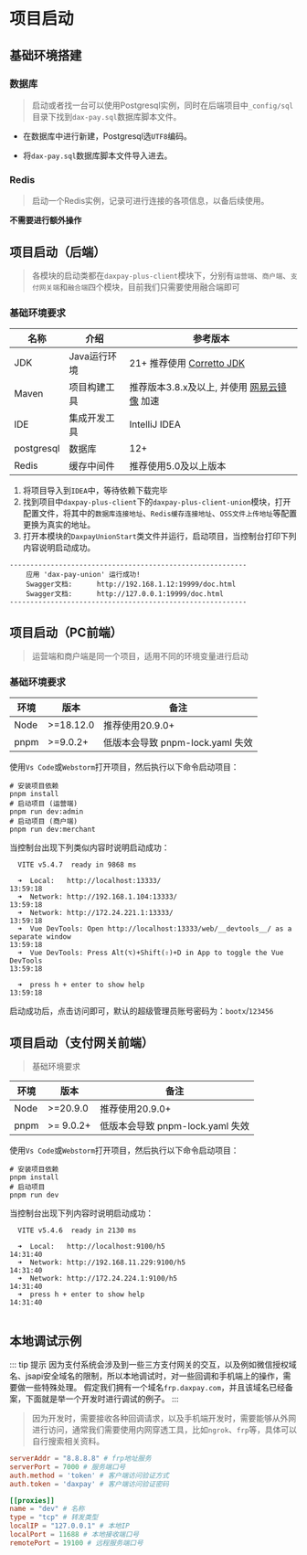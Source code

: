 # 项目启动
## 基础环境搭建

### 数据库
> 启动或者找一台可以使用Postgresql实例，同时在后端项目中`_config/sql`目录下找到`dax-pay.sql`数据库脚本文件。

- 在数据库中进行新建，Postgresql选`UTF8`编码。

- 将`dax-pay.sql`数据库脚本文件导入进去。

### Redis

> 启动一个Redis实例，记录可进行连接的各项信息，以备后续使用。

**不需要进行额外操作**

## 项目启动（后端）
> 各模块的启动类都在`daxpay-plus-client`模块下，分别有`运营端`、`商户端`、`支付网关端`和`融合端`四个模块，目前我们只需要使用融合端即可

### 基础环境要求

| 名称         | 介绍       | 参考版本                                                                   |
|------------|----------|------------------------------------------------------------------------|
| JDK        | Java运行环境 | 21+ 推荐使用 [Corretto JDK](https://aws.amazon.com/cn/corretto/)           |
| Maven      | 项目构建工具   | 推荐版本3.8.x及以上, 并使用 [网易云镜像](https://mirrors.163.com/.help/maven.html) 加速 |
| IDE        | 集成开发工具   | IntelliJ IDEA                                                          |
| postgresql | 数据库      | 12+                                                                    |
| Redis      | 缓存中间件    | 推荐使用5.0及以上版本                                                           |


1. 将项目导入到`IDEA`中，等待依赖下载完毕
2. 找到项目中`daxpay-plus-client`下的`daxpay-plus-client-union`模块，打开配置文件，将其中的`数据库连接地址`、`Redis缓存连接地址`、`OSS文件上传地址`等配置更换为真实的地址。
3. 打开本模块的`DaxpayUnionStart`类文件并运行，启动项目，当控制台打印下列内容说明启动成功。

```shell
----------------------------------------------------------
	应用 'dax-pay-union' 运行成功! 
	Swagger文档: 		http://192.168.1.12:19999/doc.html
	Swagger文档: 		http://127.0.0.1:19999/doc.html 
----------------------------------------------------------
```

## 项目启动（PC前端）
> 运营端和商户端是同一个项目，适用不同的环境变量进行启动
### 基础环境要求

| 环境   | 版本        | 备注                       |
|------|-----------|--------------------------|
| Node | >=18.12.0 | 推荐使用20.9.0+              |
| pnpm | >=9.0.2+  | 低版本会导致 pnpm-lock.yaml 失效 |

使用`Vs Code`或`Webstorm`打开项目，然后执行以下命令启动项目：
```shell
# 安装项目依赖
pnpm install
# 启动项目 (运营端)
pnpm run dev:admin
# 启动项目 (商户端)
pnpm run dev:merchant
```
当控制台出现下列类似内容时说明启动成功：

```shell
  VITE v5.4.7  ready in 9868 ms

  ➜  Local:   http://localhost:13333/                                                                                                                                13:59:18
  ➜  Network: http://192.168.1.104:13333/                                                                                                                             13:59:18  
  ➜  Network: http://172.24.221.1:13333/                                                                                                                               13:59:18  
  ➜  Vue DevTools: Open http://localhost:13333/web/__devtools__/ as a separate window                                                                                     13:59:18  
  ➜  Vue DevTools: Press Alt(⌥)+Shift(⇧)+D in App to toggle the Vue DevTools                                                                                              13:59:18  

  ➜  press h + enter to show help                                                                                                                                         13:59:18  

```

启动成功后，点击访问即可，默认的超级管理员账号密码为：`bootx`/`123456`

## 项目启动（支付网关前端）
> 基础环境要求

| 环境   | 版本        | 备注                       |
|------|-----------|--------------------------|
| Node | >=20.9.0  | 推荐使用20.9.0+              |
| pnpm | >= 9.0.2+ | 低版本会导致 pnpm-lock.yaml 失效 |


使用`Vs Code`或`Webstorm`打开项目，然后执行以下命令启动项目：
```shell
# 安装项目依赖
pnpm install
# 启动项目
pnpm run dev
```

当控制台出现下列内容时说明启动成功：

```shell
  VITE v5.4.6  ready in 2130 ms

  ➜  Local:   http://localhost:9100/h5                                                                                                                                    14:31:40  
  ➜  Network: http://192.168.11.229:9100/h5                                                                                                                               14:31:40  
  ➜  Network: http://172.24.224.1:9100/h5                                                                                                                                 14:31:40  
  ➜  press h + enter to show help                                                                                                                                         14:31:40  


```

## 本地调试示例
::: tip 提示
因为支付系统会涉及到一些三方支付网关的交互，以及例如微信授权域名、jsapi安全域名的限制，所以本地调试时，对一些回调和手机端上的操作，需要做一些特殊处理。
假定我们拥有一个域名`frp.daxpay.com`，并且该域名已经备案，下面就是举一个开发时进行调试的例子。
:::

> 因为开发时，需要接收各种回调请求，以及手机端开发时，需要能够从外网进行访问，通常我们需要使用内网穿透工具，比如`ngrok`、`frp`等，具体可以自行搜索相关资料。

```toml
serverAddr = "8.8.8.8" # frp地址服务
serverPort = 7000 # 服务端口号
auth.method = 'token' # 客户端访问验证方式
auth.token = 'daxpay' # 客户端访问验证密码

[[proxies]]
name = "dev" # 名称
type = "tcp" # 转发类型
localIP = "127.0.0.1" # 本地IP
localPort = 11688 # 本地接收端口号
remotePort = 19100 # 远程服务端口号
```

